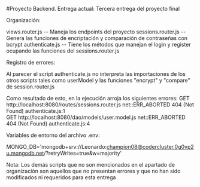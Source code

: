 #Proyecto Backend. Entrega actual: Tercera entrega del proyecto final

Organización:

views.router.js -- Maneja los endpoints del proyecto
sessions.router.js -- Genera las funciones de encriptación y comparación de contraseñas con bcrypt
authenticate.js -- Tiene los métodos que manejan el login y register ocupando las funciones del sessions.router.js


Registro de errores:

Al parecer el script authenticate.js no interpreta las importaciones de los otros scripts tales como userModel y las funciones "encrypt" y "compare" de session.router.js

Como resultado de esto, en la ejecución arroja los siguientes errores:
GET http://localhost:8080/routes/sessions.router.js net::ERR_ABORTED 404 (Not Found)    authenticate.js:1       
GET http://localhost:8080/dao/models/user.model.js net::ERR_ABORTED 404 (Not Found)     authenticate.js:4


Variables de entorno del archivo .env:

MONGO_DB='mongodb+srv://Leonardo:champion08@codercluster.0g0vp2u.mongodb.net/?retryWrites=true&w=majority'


Nota: Los demás scripts que no son mencionados en el apartado de organización son aquellos que no presentan errores y que no han sido modificados ni requeridos para esta entrega